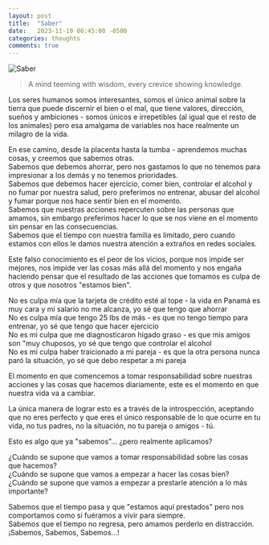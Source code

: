 ```yaml
---
layout: post
title:  "Saber"
date:   2023-11-19 06:45:00 -0500
categories: thoughts
comments: true
---
```


![Saber](https://petesect18.github.io/notas/assets/conocimiento.jpg)
>A mind teeming with wisdom, every crevice showing knowledge.

Los seres humanos somos interesantes, somos el único animal sobre la tierra que puede discernir el bien o el mal, que tiene valores, dirección, sueños y ambiciones - somos únicos e irrepetibles (al igual que el resto de los animales) pero esa amalgama de variables nos hace realmente un milagro de la vida.

En ese camino, desde la placenta hasta la tumba - aprendemos muchas cosas, y creemos que sabemos otras.  
Sabemos que debemos ahorrar, pero nos gastamos lo que no tenemos para impresionar a los demás y no tenemos prioridades.  
Sabemos que debemos hacer ejercicio, comer bien, controlar el alcohol y no fumar por nuestra salud, pero preferimos no entrenar, abusar del alcohol y fumar porque nos hace sentir bien en el momento.   
Sabemos que nuestras acciones repercuten sobre las personas que amamos, sin embargo preferimos hacer lo que se nos viene en el momento sin pensar en las consecuencias.   
Sabemos que el tiempo con nuestra familia es limitado, pero cuando estamos con ellos le damos nuestra atención a extraños en redes sociales.  

Este falso conocimiento es el peor de los vicios, porque nos impide ser mejores, nos impide ver las cosas más allá del momento y nos engaña haciendo pensar que el resultado de las acciones que tomamos es culpa de otros y que nosotros "estamos bien".

No es culpa mía que la tarjeta de crédito esté al tope - la vida en Panamá es muy cara y mi salario no me alcanza, yo sé que tengo que ahorrar     
No es culpa mía que tengo 25 lbs de más - es que no tengo tiempo para entrenar, yo sé que tengo que hacer ejercicio   
No es mi culpa que me diagnosticaron hígado graso - es que mis amigos son "muy chuposos, yo sé que tengo que controlar el alcohol   
No es mi culpa haber traicionado a mi pareja - es que la otra persona nunca paró la situación, yo sé que debo respetar a mi pareja   

El momento en que comencemos a tomar responsabilidad sobre nuestras acciones y las cosas que hacemos diariamente, este es el momento en que nuestra vida va a cambiar.  

La única manera de lograr esto es a través de la introspección, aceptando que no eres perfecto y que eres el único responsable de lo que ocurre en tu vida, no tus padres, no la situación, no tu pareja o amigos - tú.  

Esto es algo que ya "sabemos"... ¿pero realmente aplicamos?  

¿Cuándo se supone que vamos a tomar responsabilidad sobre las cosas que hacemos?  
¿Cuándo se supone que vamos a empezar a hacer las cosas bien?  
¿Cuándo se supone que vamos a empezar a prestarle atención a lo más importante?  

Sabemos que el tiempo pasa y que "estamos aquí prestados" pero nos comportamos como si fuéramos a vivir para siempre.  
Sabemos que el tiempo no regresa, pero amamos perderlo en distracción.  
¡Sabemos, Sabemos, Sabemos...!
